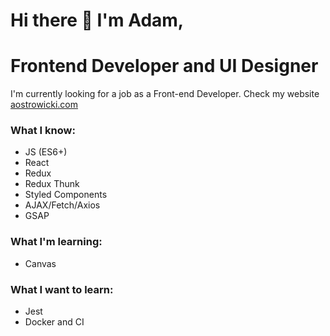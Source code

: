 # Hi there 👋 I'm Adam, 
# Frontend Developer and UI Designer
I'm currently looking for a job as a Front-end Developer. 
Check my website [aostrowicki.com](https://www.aostrowicki.com)


### What I know:
- JS (ES6+)
- React
- Redux
- Redux Thunk
- Styled Components
- AJAX/Fetch/Axios
- GSAP

### What I'm learning:
- Canvas

### What I want to learn:
- Jest
- Docker and CI
